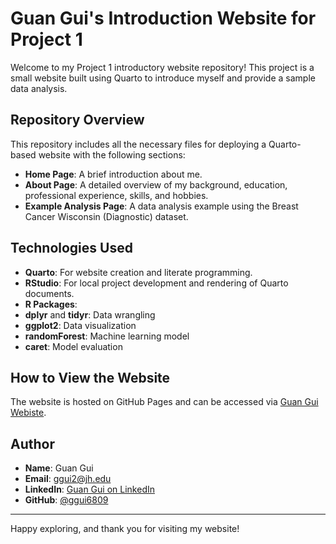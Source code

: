 # Guan Gui's Introduction Website for Project 1

Welcome to my Project 1 introductory website repository! This project is a small website built using Quarto to introduce myself and provide a sample data analysis. 

## Repository Overview

This repository includes all the necessary files for deploying a Quarto-based website with the following sections:

- **Home Page**: A brief introduction about me.
- **About Page**: A detailed overview of my background, education, professional experience, skills, and hobbies.
- **Example Analysis Page**: A data analysis example using the Breast Cancer Wisconsin (Diagnostic) dataset.

## Technologies Used

- **Quarto**: For website creation and literate programming.
- **RStudio**: For local project development and rendering of Quarto documents.
- **R Packages**:
- **dplyr** and **tidyr**: Data wrangling
- **ggplot2**: Data visualization
- **randomForest**: Machine learning model
- **caret**: Model evaluation

## How to View the Website

The website is hosted on GitHub Pages and can be accessed via [Guan Gui Webiste](https://ggui6809.github.io/biostat777-intro-Guan-Gui/).

## Author

- **Name**: Guan Gui
- **Email**: [ggui2@jh.edu](mailto:ggui2@jh.edu)
- **LinkedIn**: [Guan Gui on LinkedIn](https://linkedin.com/in/guan-gui-ab4b93217)
- **GitHub**: [@ggui6809](https://github.com/ggui6809)

---

Happy exploring, and thank you for visiting my website!
